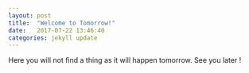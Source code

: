 ```yaml
---
layout: post
title:  "Welcome to Tomorrow!"
date:   2017-07-22 13:46:40
categories: jekyll update
---
```


Here you will not find a thing as it will happen tomorrow.
See you later ! 

[jekyll]:      http://jekyllrb.com
[jekyll-gh]:   https://github.com/jekyll/jekyll
[jekyll-help]: https://github.com/jekyll/jekyll-help
